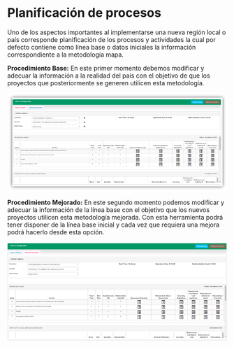 # Planificación de procesos

Uno de los aspectos importantes al implementarse una nueva región local o país corresponde planificación de los procesos y actividades la cual por defecto contiene como línea base o datos iniciales la información correspondiente a la metodología mapa. 

**Procedimiento Base:** En este primer momento debemos modificar y adecuar la información a la realidad del país con el objetivo de que los proyectos que posteriormente se generen utilicen esta metodología.

![](../.gitbook/assets/image%20%28119%29.png)

**Procedimiento Mejorado:** En este segundo momento podemos modificar y adecuar la información de la línea base con el objetivo que los nuevos proyectos utilicen esta metodología mejorada.  Con esta herramienta podrá tener disponer  de la línea base inicial y cada vez que requiera una mejora podrá hacerlo  desde esta opción.

![](../.gitbook/assets/image%20%2864%29.png)

